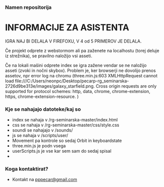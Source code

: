 ### Namen repositorija ###

# INFORMACIJE ZA ASISTENTA #

IGRA NAJ BI DELALA V FIREFOXU, V 4 od 5 PRIMEROV JE DELALA.

Če projekt odprete z webstormom ali pa zaženete na localhostu (torej deluje iz strežnika), se pravilno naložijo vsi asseti. 

Če na lokali mašini odprete index se igra zažene vendar se ne naložijo asseti (zvoki in nočni skybox). Problem je, ker browserji
ne dovolijo prenos assetov, npr error log na chromu (three.min.js:603 XMLHttpRequest cannot load file:///C:/Users/neonpc/Desktop/pecarp-rg_seminarska-2726d9be313e/images/galaxy_starfield.png. 
													 Cross origin requests are only supported for protocol schemes: http, data, chrome, chrome-extension, https, chrome-extension-resource.   )
	

### Kje se nahajajo datoteke/kaj so ###

* index se nahaja v /rg-seminarska-master/index.html
* css se nahaja v /rg-seminarska-master/css/style.css
* soundi se nahajajo v /sounds/
* js se nahaja v /scripts/user/
* Movement pa kontrole so sedaj Orbit in keyboardstate
* three.min.js je podn vsega
* userScripts.js je vse kar sem sam do sedaj spisal
* 

### Koga kontaktirat? ###

* Kontakt na pppecar@gmail.com
